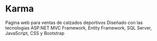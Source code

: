 # Karma
Pagina web para ventas de  calzados deportivos 
Diseñado con las tecnologias ASP.NET MVC Framework, Entity Framework, SQL Server, JavaScript, CSS y Bootstrap 
